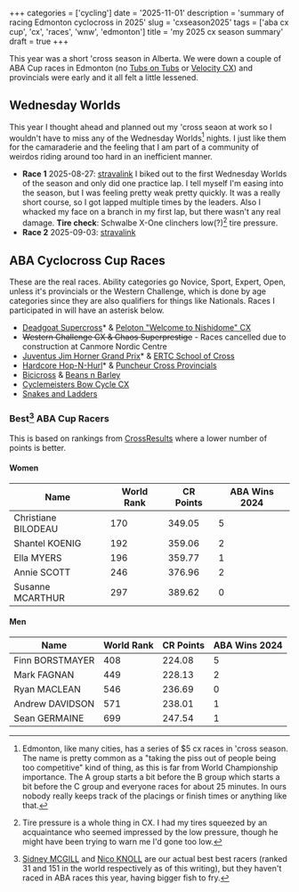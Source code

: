 +++
categories = ['cycling']
date = '2025-11-01'
description = 'summary of racing Edmonton cyclocross in 2025'
slug = 'cxseason2025'
tags = ['aba cx cup', 'cx', 'races', 'wnw', 'edmonton']
title = 'my 2025 cx season summary'
draft = true
+++

This year was a short 'cross season in Alberta. We were down a couple of ABA Cup races in Edmonton (no [Tubs on Tubs](../../races/tubs2024/) or [Velocity CX](../../races/velocity2024/)) and provincials were early and it all felt a little lessened.

## Wednesday Worlds

This year I thought ahead and planned out my 'cross seaon at work so I wouldn't have to miss any of the Wednesday Worlds[^1] nights. I just like them for the camaraderie and the feeling that I am part of a community of weirdos riding around too hard in an inefficient manner.

* **Race 1** 2025-08-27: [stravalink](https://www.strava.com/segments/40002762) I biked out to the first Wednesday Worlds of the season and only did one practice lap. I tell myself I'm easing into the season, but I was feeling pretty weak pretty quickly. It was a really short course, so I got lapped multiple times by the leaders. Also I whacked my face on a branch in my first lap, but there wasn't any real damage. **Tire check**: Schwalbe X-One clinchers low(?)[^2] tire pressure.
* **Race 2** 2025-09-03: [stravalink]() 
 
[^1]: Edmonton, like many cities, has a series of $5 cx races in 'cross season. The name is pretty common as a "taking the piss out of people being too competitive" kind of thing, as this is far from World Championship importance. The A group starts a bit before the B group which starts a bit before the C group and everyone races for about 25 minutes. In ours nobody really keeps track of the placings or finish times or anything like that.
[^2]: Tire pressure is a whole thing in CX. I had my tires squeezed by an acquaintance who seemed impressed by the low pressure, though he might have been trying to warn me I'd gone too low.

## ABA Cyclocross Cup Races

These are the real races. Ability categories go Novice, Sport, Expert, Open, unless it's provincials or the Western Challenge, which is done by age categories since they are also qualifiers for things like Nationals. Races I participated in will have an asterisk below.

* [Deadgoat Supercross](../../races/deadgoat2025/)* & [Peloton "Welcome to Nishidome" CX](../../races/peloton2025/)
* ~~Western Challenge CX & Chaos Superprestige~~ - Races cancelled due to construction at Canmore Nordic Centre
* [Juventus Jim Horner Grand Prix](../../races/jimhornergrandprix2025/)* & [ERTC School of Cross](../../races/schoolofcross2025/)
* [Hardcore Hop-N-Hurl](../../races/hopnhurl2025/)* & [Puncheur Cross Provincials](../../races/puncheurcross2025/)
* [Bicicross](../../races/bicicross2025/) & [Beans n Barley](../../races/beans2025/)
* [Cyclemeisters Bow Cycle CX](../../races/crossbow2025/)
* [Snakes and Ladders](../../races/snakesladders2025/)

### Best[^3] ABA Cup Racers

This is based on rankings from [CrossResults](https://www.crossresults.com/) where a lower number of points is better.

[^3]: [Sidney MCGILL](https://cyclocross24.com/rider/sidney-mcgill/) and [Nico KNOLL](https://cyclocross24.com/rider/nico-knoll/) are our actual best best racers (ranked 31 and 151 in the world respectively as of this writing), but they haven't raced in ABA races this year, having bigger fish to fry.

#### Women

| Name                | World Rank | CR Points | ABA Wins 2024 |
| ------------------- | ---------- | --------- |------|
| Christiane BILODEAU | 170        | 349.05    | 5 |
| Shantel KOENIG      | 192        | 359.06    | 2 |
| Ella MYERS          | 196        | 359.77    | 1 |
| Annie SCOTT         | 246        | 376.96    | 2 |
| Susanne MCARTHUR    | 297        | 389.62    | 0 |

#### Men

| Name | World Rank | CR Points | ABA Wins 2024 |
|------|------------|-----------|------|
| Finn BORSTMAYER | 408 | 224.08 | 5 |
| Mark FAGNAN | 449 | 228.13 | 2 |
| Ryan MACLEAN | 546 | 236.69 | 0 |
| Andrew DAVIDSON | 571 | 238.01 | 1 |
| Sean GERMAINE | 699 | 247.54 | 1 |


